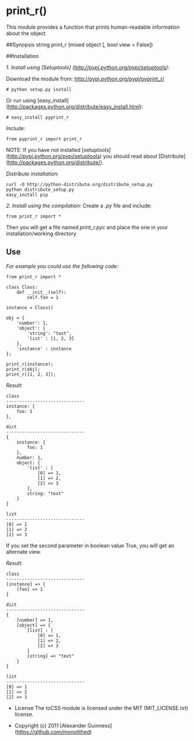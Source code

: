 # print_r()

This module provides a function that prints human-readable information about the object

##Synopsis
	string print_r (mixed object [, bool view = False])

##Installation

*1. Install using [Setuptools] (http://pypi.python.org/pypi/setuptools):*

Download the module from: http://pypi.python.org/pypi/pyprint_r/

	# python setup.py install

Or run using [easy_install] (http://packages.python.org/distribute/easy_install.html):

	# easy_install pyprint_r

*Include:*

	from pyprint_r import print_r

NOTE: If you have not installed [setuptools] (http://pypi.python.org/pypi/setuptools) you should read about [Distribute] (http://packages.python.org/distribute/).

*Distribute installation:*

	curl -O http://python-distribute.org/distribute_setup.py
	python distribute_setup.py
	easy_install pip

*2. Install using the compilation:*
Create a *.py* file and include:

	from print_r import *

Then you will get a file named *print_r.pyc* and place the one in your installation/working directory

## Use
*For example you could use the following code:*

	from print_r import *

	class Class:
		def __init__(self):
			self.foo = 1

	instance = Class()

	obj = {
		'number': 1,
		'object': {
			'string': "text",
			'list' : [1, 2, 3]
		},
		'instance' : instance
	};

	print_r(instance);
	print_r(obj);
	print_r([1, 2, 3]);

*Result:*

	class
	------------------------------
	instance: {
		foo: 1
	},

	dict
	------------------------------
	{
		instance: {
			foo: 1
		},
		number: 1,
		object: {
			'list' : [
				[0] => 1,
				[1] => 2,
				[2] => 3
			],
			string: "text"
		}
	}

	list
	------------------------------
	[0] => 1
	[1] => 2
	[2] => 3

If you set the second parameter <view> in boolean value True, you will get an alternate view.<br />

*Result:*

	class
	------------------------------
	[instance] => {
		[foo] => 1
	}

	dict
	------------------------------
	{
		[number] => 1,
		[object] => {
			[list] : [
				[0] => 1,
				[1] => 2,
				[2] => 3
			]
			[string] => "text"
		}
	}

	list
	------------------------------
	[0] => 1
	[1] => 2
	[2] => 3


* License
    The toCSS module is licensed under the MIT (MIT_LICENSE.txt) license.

* Copyright (c) 2011 [Alexander Guinness] (https://github.com/monolithed)

